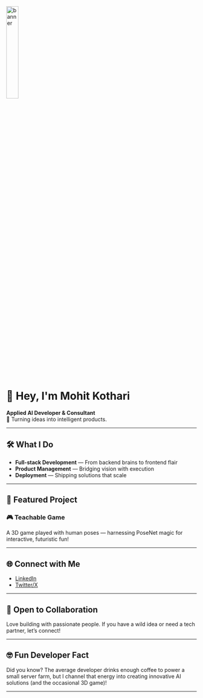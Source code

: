 <!-- Hi there, I'm Mohit Kothari! 👋 -->

<img src="https://media.giphy.com/media/du3J3cXyzhj75IOgvA/giphy.gif" width="25%" alt="banner"/>

# 👋 Hey, I'm Mohit Kothari

**Applied AI Developer & Consultant**  
🚀 Turning ideas into intelligent products.

---

## 🛠️ What I Do

- **Full-stack Development** — From backend brains to frontend flair
- **Product Management** — Bridging vision with execution
- **Deployment** — Shipping solutions that scale

---

## 🌟 Featured Project

### 🎮 Teachable Game
A 3D game played with human poses — harnessing PoseNet magic for interactive, futuristic fun!

---

## 🌐 Connect with Me

- [LinkedIn](https://www.linkedin.com/in/dev-mohit-kothari)
- [Twitter/X](https://x.com/MohitKreates)

---

## 🤝 Open to Collaboration

Love building with passionate people. If you have a wild idea or need a tech partner, let’s connect!

---

## 🤓 Fun Developer Fact

Did you know? The average developer drinks enough coffee to power a small server farm, but I channel that energy into creating innovative AI solutions (and the occasional 3D game)!

---

<!-- Let's make something awesome together! -->
